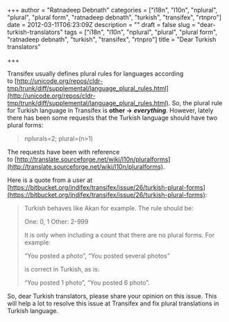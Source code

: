 +++
author = "Ratnadeep Debnath"
categories = ["i18n", "l10n", "nplural", "plural", "plural form", "ratnadeep debnath", "turkish", "transifex", "rtnpro"]
date = 2012-03-11T06:23:09Z
description = ""
draft = false
slug = "dear-turkish-translators"
tags = ["i18n", "l10n", "nplural", "plural", "plural form", "ratnadeep debnath", "turkish", "transifex", "rtnpro"]
title = "Dear Turkish translators"

+++


Transifex usually defines plural rules for languages according to [http://unicode.org/repos/cldr-tmp/trunk/diff/supplemental/language_plural_rules.html](http://unicode.org/repos/cldr-tmp/trunk/diff/supplemental/language_plural_rules.html). So, the plural rule for Turkish language in Transifex is **other →** ***everything***. However, lately there has been some requests that the Turkish language should have two plural forms:

> nplurals=2; plural=(n>1)

The requests have been with reference to [http://translate.sourceforge.net/wiki/l10n/pluralforms](http://translate.sourceforge.net/wiki/l10n/pluralforms).

Here is a quote from a user at [https://bitbucket.org/indifex/transifex/issue/26/turkish-plural-forms](https://bitbucket.org/indifex/transifex/issue/26/turkish-plural-forms):

> Turkish behaves like Akan for example. The rule should be:
> 
> One: 0, 1 Other: 2-999
> 
> It is only when including a count that there are no plural forms. For example:
> 
> “You posted a photo”, “You posted several photos”
> 
> is correct in Turkish, as is:
> 
> “You posted 1 photo”, “You posted 6 photo”.

So, dear Turkish translators, please share your opinion on this issue. This will help a lot to resolve this issue at Transifex and fix plural translations in Turkish language.

